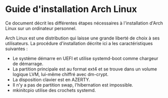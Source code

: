 # Guide d'installation Arch Linux

Ce document décrit les différentes étapes nécessaires à l'installation d'Arch Linux sur un ordinateur personnel.

Arch Linux est une distribution qui laisse une grande liberté de choix à ses utilisateurs.
La procédure d'installation décrite ici a les caractéristiques suivantes :

* Le système démarre en UEFI et utilise systemd-boot comme chargeur de démarrage.
* La partition principale est au format ext4 et se trouve dans un volume logique LVM, lui-même chiffré avec dm-crypt.
* La disposition clavier est en AZERTY.
* Il n'y a pas de partition swap, l'hibernation est impossible.
* mkinitcpio utilise des crochets systemd.
